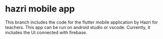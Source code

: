 # hazri mobile app

This branch includes the code for the flutter mobile application by Hazri for teachers. This app can be run on android studio or vscode. Currently, it includes the UI connected with firebase.
